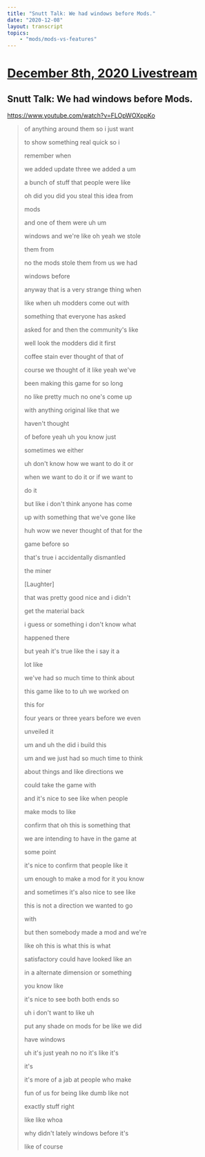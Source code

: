 ```yaml
---
title: "Snutt Talk: We had windows before Mods."
date: "2020-12-08"
layout: transcript
topics:
    - "mods/mods-vs-features"
---
```

# [December 8th, 2020 Livestream](../2020-12-08.md)
## Snutt Talk: We had windows before Mods.
https://www.youtube.com/watch?v=FLOpWOXppKo
> of anything around them so i just want
> 
> to show something real quick so i
> 
> remember when
> 
> we added update three we added a um
> 
> a bunch of stuff that people were like
> 
> oh did you did you steal this idea from
> 
> mods
> 
> and one of them were uh um
> 
> windows and we're like oh yeah we stole
> 
> them from
> 
> no the mods stole them from us we had
> 
> windows before
> 
> anyway that is a very strange thing when
> 
> like when uh modders come out with
> 
> something that everyone has asked
> 
> asked for and then the community's like
> 
> well look the modders did it first
> 
> coffee stain ever thought of that of
> 
> course we thought of it like yeah we've
> 
> been making this game for so long
> 
> no like pretty much no one's come up
> 
> with anything original like that we
> 
> haven't thought
> 
> of before yeah uh you know just
> 
> sometimes we either
> 
> uh don't know how we want to do it or
> 
> when we want to do it or if we want to
> 
> do it
> 
> but like i don't think anyone has come
> 
> up with something that we've gone like
> 
> huh wow we never thought of that for the
> 
> game before so
> 
> that's true i accidentally dismantled
> 
> the miner
> 
> [Laughter]
> 
> that was pretty good nice and i didn't
> 
> get the material back
> 
> i guess or something i don't know what
> 
> happened there
> 
> but yeah it's true like the i say it a
> 
> lot like
> 
> we've had so much time to think about
> 
> this game like to to uh we worked on
> 
> this for
> 
> four years or three years before we even
> 
> unveiled it
> 
> um and uh the did i build this
> 
> um and we just had so much time to think
> 
> about things and like directions we
> 
> could take the game with
> 
> and it's nice to see like when people
> 
> make mods to like
> 
> confirm that oh this is something that
> 
> we are intending to have in the game at
> 
> some point
> 
> it's nice to confirm that people like it
> 
> um enough to make a mod for it you know
> 
> and sometimes it's also nice to see like
> 
> this is not a direction we wanted to go
> 
> with
> 
> but then somebody made a mod and we're
> 
> like oh this is what this is what
> 
> satisfactory could have looked like an
> 
> in a alternate dimension or something
> 
> you know like
> 
> it's nice to see both both ends so
> 
> uh i don't want to like uh
> 
> put any shade on mods for be like we did
> 
> have windows
> 
> uh it's just yeah no no it's like it's
> 
> it's
> 
> it's more of a jab at people who make
> 
> fun of us for being like dumb like not
> 
> exactly stuff right
> 
> like like whoa
> 
> why didn't lately windows before it's
> 
> like of course
> 

